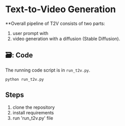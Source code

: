 # Text-to-Video Generation

**Overall pipeline of T2V consists of two parts: 
1. user prompt with
2. video generation with a diffusion (Stable Diffusion).

## 🗃️: Code

The running code script is in `run_t2v.py`.
```
python run_t2v.py
```

## Steps 
1. clone the repository
2. install requirements
3. run 'run_t2v.py' file
